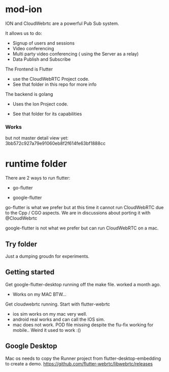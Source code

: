 # mod-ion

ION and CloudWebrtc are a powerful Pub Sub system.

It allows us to do:

- Signup of users and sessions
- Video conferencing
- Multi party video conferencing ( using the Server as a relay)
- Data Publish and Subscribe

The Frontend is Flutter

- use the CloudWebRTC Project code.
- See that folder in this repo for more info



The backend is golang 

- Uses the Ion Project code.

- See that folder for its capabilities

### Works
but not master detail view yet: 3bb572c927a79e91060eb8f2f614fe63bf1888cc


# runtime folder

There are 2 ways to run flutter:

- go-flutter

- google-flutter

go-flutter is what we prefer but at this time it cannot run CloudWebRTC due to the Cpp / CGO aspects. We are in discussions about porting it with @CloudWebrtc

google-flutter is not what we prefer but can run CloudWebRTC on a mac. 

## Try folder

Just a dumping groudn for experiments.

## Getting started

Get google-flutter-desktop running off the make file. worked a month ago.
- Works on my MAC BTW...

Get cloudwebrtc running. Start with flutter-webrtc
- ios sim works on my mac very well.
- android real works and can call the IOS sim.
- mac does not work. POD file missing despite the flu-fix working for mobile.. Weird it used to work :()


## Google Desktop

Mac os needs to copy the Runner project from flutter-desktop-embedding to create a demo.
https://github.com/flutter-webrtc/libwebrtc/releases

